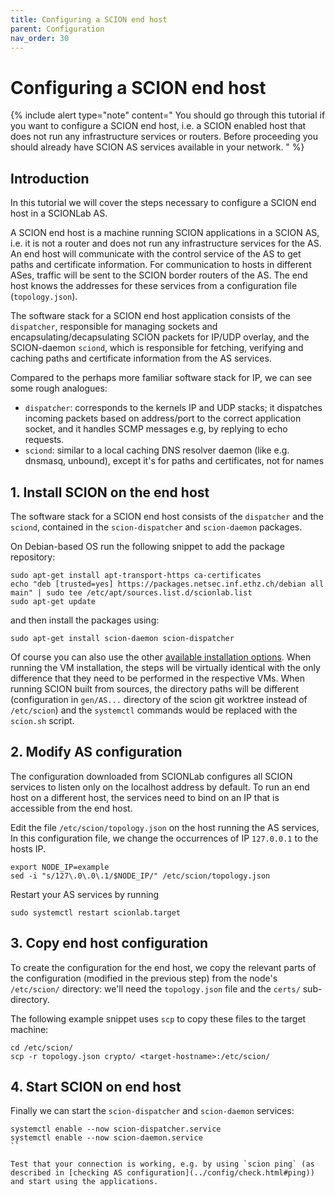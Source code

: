```yaml
---
title: Configuring a SCION end host
parent: Configuration
nav_order: 30
---
```


# Configuring a SCION end host

{% include alert type="note" content="
You should go through this tutorial if you want to configure a SCION end host, i.e. a SCION enabled host that does not run any infrastructure services or routers.
Before proceeding you should already have SCION AS services available in your network.
" %}

## Introduction

In this tutorial we will cover the steps necessary to configure a SCION end host in a SCIONLab AS.

A SCION end host is a machine running SCION applications in a SCION AS, i.e. it is not a router and does not run any infrastructure services for the AS.
An end host will communicate with the control service of the AS to get paths and certificate information. For communication to hosts in different ASes, traffic will be sent to the SCION border routers of the AS.
The end host knows the addresses for these services from a configuration file (`topology.json`).

The software stack for a SCION end host application consists of the `dispatcher`, responsible for managing sockets and encapsulating/decapsulating SCION packets for IP/UDP overlay,
and the SCION-daemon `sciond`, which is responsible for fetching, verifying and caching paths and certificate information from the AS services.

Compared to the perhaps more familiar software stack for IP, we can see some rough analogues:

- `dispatcher`: corresponds to the kernels IP and UDP stacks; it dispatches incoming packets based on address/port to the correct application socket, and it handles SCMP messages e.g, by replying to echo requests.
- `sciond`: similar to a local caching DNS resolver daemon (like e.g. dnsmasq, unbound), except it's for paths and certificates, not for names

## 1. Install SCION on the end host

The software stack for a SCION end host consists of the `dispatcher` and the `sciond`, contained in the `scion-dispatcher` and `scion-daemon` packages.

On Debian-based OS run the following snippet to add the package repository:
```shell
sudo apt-get install apt-transport-https ca-certificates
echo "deb [trusted=yes] https://packages.netsec.inf.ethz.ch/debian all main" | sudo tee /etc/apt/sources.list.d/scionlab.list
sudo apt-get update
```
and then install the packages using:
```
sudo apt-get install scion-daemon scion-dispatcher
```

Of course you can also use the other [available installation options](../install/index.html).
When running the VM installation, the steps will be virtually identical with the only difference that they need to be performed in the respective VMs.
When running SCION built from sources, the directory paths will be different (configuration in `gen/AS...` directory of the scion git worktree instead of `/etc/scion`) and the `systemctl` commands would be replaced with the `scion.sh` script.


## 2. Modify AS configuration

The configuration downloaded from SCIONLab configures all SCION services to listen only on the localhost address by default.
To run an end host on a different host, the services need to bind on an IP that is accessible from the end host.

Edit the file `/etc/scion/topology.json` on the host running the AS services, In this configuration file, we change the occurrences of IP `127.0.0.1` to the hosts IP.

```
export NODE_IP=example
sed -i "s/127\.0\.0\.1/$NODE_IP/" /etc/scion/topology.json
```

Restart your AS services by running

```
sudo systemctl restart scionlab.target
```

## 3. Copy end host configuration

To create the configuration for the end host, we copy the relevant parts of the configuration (modified in the previous step) from the node's `/etc/scion/` directory: we'll need the `topology.json` file and the `certs/` sub-directory.

The following example snippet uses `scp` to copy these files to the target machine:
```shell
cd /etc/scion/
scp -r topology.json crypto/ <target-hostname>:/etc/scion/
```


## 4. Start SCION on end host

Finally we can start the `scion-dispatcher` and `scion-daemon` services:

```shell
systemctl enable --now scion-dispatcher.service
systemctl enable --now scion-daemon.service
``

Test that your connection is working, e.g. by using `scion ping` (as described in [checking AS configuration](../config/check.html#ping)) and start using the applications.

